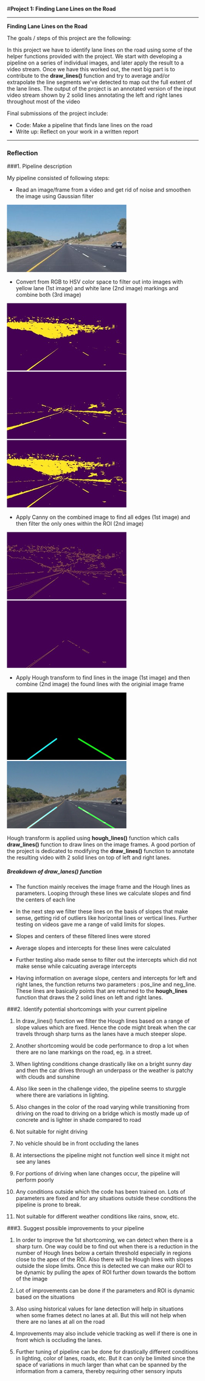 #**Project 1: Finding Lane Lines on the Road** 

---

**Finding Lane Lines on the Road**

The goals / steps of this project are the following:

In this project we have to identify lane lines on the road using some of the helper functions provided with the project. We start with developing a pipeline on a series of individual images, and later apply the result to a video stream. Once we have this worked out, the next big part is to contribute to the **draw\_lines()** function and try to average and/or extrapolate the line segments we've detected to map out the full extent of the lane lines. The output of the project is an annotated version of the input video stream shown by 2 solid lines annotating the left and right lanes throughout most of the video

Final submissions of the project include:

* Code: Make a pipeline that finds lane lines on the road
* Write up: Reflect on your work in a written report


[//]: # (Image References)

[image1]: ./examples/grayscale.jpg "Grayscale"
[image2]: ./examples/image2.jpg "Image"
[image3]: ./examples/Y_img.jpg "Yellow image"
[image4]: ./examples/W_img.jpg "White image"
[image5]: ./examples/combined.jpg "Combined image"
[image6]: ./examples/canny.jpg "Canny"
[image7]: ./examples/canny_ROI.jpg "Canny ROI"
[image8]: ./examples/line_image.jpg "Line Image"
[image9]: ./examples/final_image.jpg "Final Image"

---

### Reflection

###1. Pipeline description

My pipeline consisted of following steps:

* Read an image/frame from a video and get rid of noise and smoothen the image using Gaussian filter

![alt text][image2]

* Convert from RGB to HSV color space to filter out into images with yellow lane (1st image) and white lane (2nd image) markings and combine both (3rd image)

![alt text][image3] ![alt text][image4] ![alt text][image5]

* Apply Canny on the combined image to find all edges (1st image) and then filter the only ones within the ROI (2nd image)

![alt text][image6] ![alt text][image7]

* Apply Hough transform to find lines in the image (1st image) and then combine (2nd image) the found lines with the originial image frame

![alt text][image8] ![alt text][image9]

Hough transform is applied using **hough\_lines()** function which calls **draw\_lines()** function to draw lines on the image frames. A good portion of the project is dedicated to modifying the **draw\_lines()** function to annotate the resulting video with 2 solid lines on top of left and right lanes.

##### Breakdown of draw\_lanes() function

* The function mainly receives the image frame and the Hough lines as parameters. Looping through these lines we calculate slopes and find the centers of each line

* In the next step we filter these lines on the basis of slopes that make sense, getting rid of outliers like horizontal lines or vertical lines. Further testing on videos gave me a range of valid limits for slopes.

* Slopes and centers of these filtered lines were stored 

* Average slopes and intercepts for these lines were calculated

* Further testing also made sense to filter out the intercepts which did not make sense while calcuating average intercepts

* Having information on average slope, centers and intercepts for left and right lanes, the function returns two parameters : pos_line and neg_line. These lines are basically points that are returned to the **hough\_lines** function that draws the 2 solid lines on left and right lanes.


###2. Identify potential shortcomings with your current pipeline

1. In draw\_lines() function we filter the Hough lines based on a range of slope values which are fixed. Hence the code might break when the car travels through sharp turns as the lanes have a much steeper slope.

2. Another shortcoming would be code performance to drop a lot when there are no lane markings on the road, eg. in a street. 

3. When lighting conditions change drastically like on a bright sunny day and then the car drives through an underpass or the weather is patchy with clouds and sunshine

4. Also like seen in the challenge video, the pipeline seems to sturggle where there are variations in lighting. 

5. Also changes in the color of the road varying while transitioning from driving on the road to driving on a bridge which is mostly made up of concrete and is lighter in shade compared to road

6. Not suitable for night driving

7. No vehicle should be in front occluding the lanes

8. At intersections the pipeline might not function well since it might not see any lanes

9. For portions of driving when lane changes occur, the pipeline will perform poorly

10. Any conditions outside which the code has been trained on. Lots of parameters are fixed and for any situations outside these conditions the pipeline is prone to break.

11. Not suitable for different weather conditions like rains, snow, etc.

###3. Suggest possible improvements to your pipeline

1. In order to improve the 1st shortcoming, we can detect when there is a sharp turn. One way could be to find out when there is a reduction in the number of Hough lines below a certain threshold especially in regions close to the apex of the ROI. Also there will be Hough lines with slopes outside the slope limits. Once this is detected we can make our ROI to be dynamic by pulling the apex of ROI further down towards the bottom of the image

2. Lot of improvements can be done if the parameters and ROI is dynamic based on the situations

3. Also using historical values for lane detection will help in situations when some frames detect no lanes at all. But this will not help when there are no lanes at all on the road

4. Improvements may also include vehicle tracking as well if there is one in front which is occluding the lanes.

5. Further tuning of pipeline can be done for drastically different conditions in lighting, color of lanes, roads, etc. But it can only be limited since the space of variations in much larger than what can be spanned by the information from a camera, thereby requiring other sensory inputs